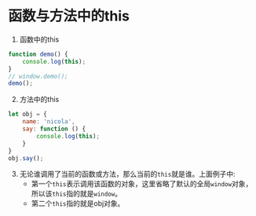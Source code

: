 # 函数与方法中的this

1. 函数中的this

```javascript
function demo() {
    console.log(this);
}
// window.demo();
demo();
```

2. 方法中的this

```javascript
let obj = {
    name: 'nicola',
    say: function () {
        console.log(this);
    }
}
obj.say();
```

3. 无论谁调用了当前的函数或方法，那么当前的`this`就是谁。上面例子中:
    - 第一个`this`表示调用该函数的对象，这里省略了默认的全局`window`对象，所以该`this`指的就是`window`。
    - 第二个`this`指的就是obj对象。
    
